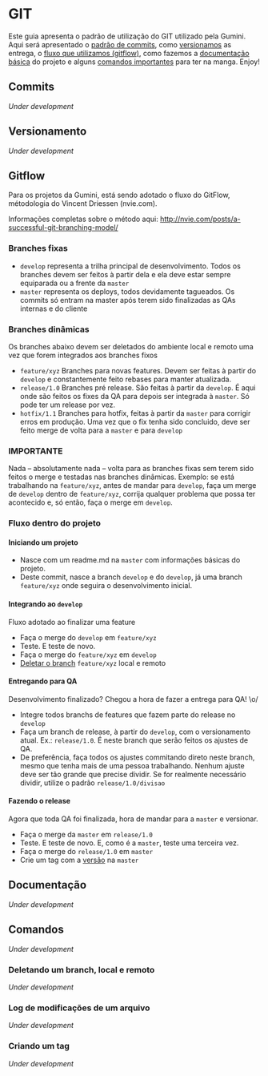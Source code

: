 # GIT
Este guia apresenta o padrão de utilização do GIT utilizado pela Gumini. Aqui será apresentado o [padrão de commits](#commits), como [versionamos](#versionamento) as entrega, o [fluxo que utilizamos (gitflow)](#gitflow), como fazemos a [documentação básica](#documentacao) do projeto e alguns [comandos importantes](#comandos) para ter na manga. Enjoy!

## Commits
*Under development*

## Versionamento
*Under development*

## Gitflow
Para os projetos da Gumini, está sendo adotado o fluxo do GitFlow, métodologia do Vincent Driessen (nvie.com).

Informações completas sobre o método aqui: http://nvie.com/posts/a-successful-git-branching-model/

### Branches fixas
- `develop` representa a trilha principal de desenvolvimento. Todos os branches devem ser feitos à partir dela e ela deve estar sempre equiparada ou a frente da `master`
- `master` representa os deploys, todos devidamente tagueados. Os commits só entram na master após terem sido finalizadas as QAs internas e do cliente

### Branches dinâmicas
Os branches abaixo devem ser deletados do ambiente local e remoto uma vez que forem integrados aos branches fixos
- `feature/xyz` Branches para novas features. Devem ser feitas à partir do `develop` e constantemente feito rebases para manter atualizada.
- `release/1.0` Branches pré release. São feitas à partir da `develop`. É aqui onde são feitos os fixes da QA para depois ser integrada à `master`. Só pode ter um release por vez.
- `hotfix/1.1` Branches para hotfix, feitas à partir da `master` para corrigir erros em produção. Uma vez que o fix tenha sido concluido, deve ser feito merge de volta para a `master` e para `develop` 

### IMPORTANTE
Nada – absolutamente nada – volta para as branches fixas sem terem sido feitos o merge e testadas nas branches dinâmicas. Exemplo: se está trabalhando na `feature/xyz`, antes de mandar para `develop`, faça um merge de `develop` dentro de `feature/xyz`, corrija qualquer problema que possa ter acontecido e, só então, faça o merge em `develop`.

### Fluxo dentro do projeto
#### Iniciando um projeto
- Nasce com um readme.md na `master` com informações básicas do projeto. 
- Deste commit, nasce a branch `develop` e do `develop`, já uma branch `feature/xyz` onde seguira o desenvolvimento inicial.

#### Integrando ao `develop`
Fluxo adotado ao finalizar uma feature

- Faça o merge do `develop` em `feature/xyz`
- Teste. E teste de novo.
- Faça o merge do `feature/xyz` em `develop`
- [Deletar o branch](#deletando-um-branch-local-e-remoto) `feature/xyz` local e remoto

#### Entregando para QA
Desenvolvimento finalizado? Chegou a hora de fazer a entrega para QA! \o/

- Integre todos branchs de features que fazem parte do release no `develop`
- Faça um branch de release, à partir do `develop`, com o versionamento atual. Ex.: `release/1.0`. É neste branch que serão feitos os ajustes de QA.
- De preferência, faça todos os ajustes commitando direto neste branch, mesmo que tenha mais de uma pessoa trabalhando. Nenhum ajuste deve ser tão grande que precise dividir. Se for realmente necessário dividir, utilize o padrão `release/1.0/divisao`

#### Fazendo o release
Agora que toda QA foi finalizada, hora de mandar para a `master` e versionar.

- Faça o merge da `master` em `release/1.0`
- Teste. E teste de novo. E, como é a `master`, teste uma terceira vez.
- Faça o merge do `release/1.0` em `master`
- Crie um tag com a [versão](#versionamento) na `master`

## Documentação
*Under development*

## Comandos
*Under development*

### Deletando um branch, local e remoto
*Under development*

### Log de modificações de um arquivo
*Under development*

### Criando um tag
*Under development*

